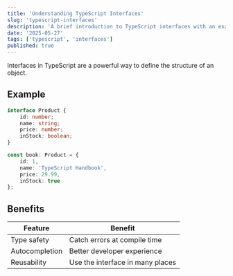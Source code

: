```yaml
---
title: 'Understanding TypeScript Interfaces'
slug: 'typescript-interfaces'
description: 'A brief introduction to TypeScript interfaces with an example.'
date: '2025-05-27'
tags: ['typescript', 'interfaces']
published: true
---
```


Interfaces in TypeScript are a powerful way to define the structure of an object.

## Example

```ts
interface Product {
	id: number;
	name: string;
	price: number;
	inStock: boolean;
}

const book: Product = {
	id: 1,
	name: 'TypeScript Handbook',
	price: 29.99,
	inStock: true
};
```

## Benefits

| Feature        | Benefit                          |
| -------------- | -------------------------------- |
| Type safety    | Catch errors at compile time     |
| Autocompletion | Better developer experience      |
| Reusability    | Use the interface in many places |
